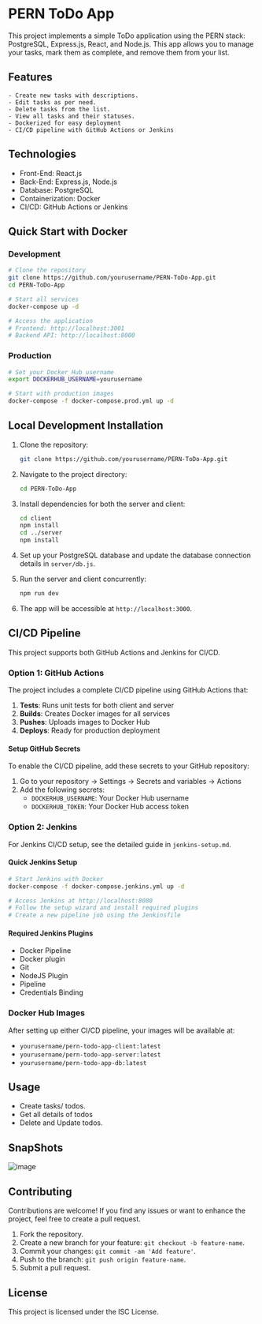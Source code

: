 # PERN ToDo App

This project implements a simple ToDo application using the PERN stack: PostgreSQL, Express.js, React, and Node.js. This app allows you to manage your tasks, mark them as complete, and remove them from your list.

## Features
```
- Create new tasks with descriptions.
- Edit tasks as per need.
- Delete tasks from the list.
- View all tasks and their statuses.
- Dockerized for easy deployment
- CI/CD pipeline with GitHub Actions or Jenkins
```
## Technologies

- Front-End: React.js
- Back-End: Express.js, Node.js
- Database: PostgreSQL
- Containerization: Docker
- CI/CD: GitHub Actions or Jenkins

## Quick Start with Docker

### Development
```bash
# Clone the repository
git clone https://github.com/yourusername/PERN-ToDo-App.git
cd PERN-ToDo-App

# Start all services
docker-compose up -d

# Access the application
# Frontend: http://localhost:3001
# Backend API: http://localhost:8000
```

### Production
```bash
# Set your Docker Hub username
export DOCKERHUB_USERNAME=yourusername

# Start with production images
docker-compose -f docker-compose.prod.yml up -d
```

## Local Development Installation

1. Clone the repository:

   ```bash
   git clone https://github.com/yourusername/PERN-ToDo-App.git
   ```

2. Navigate to the project directory:

   ```bash
   cd PERN-ToDo-App
   ```

3. Install dependencies for both the server and client:

   ```bash
   cd client
   npm install
   cd ../server
   npm install
   ```

4. Set up your PostgreSQL database and update the database connection details in `server/db.js`.

5. Run the server and client concurrently:

   ```bash
   npm run dev
   ```

6. The app will be accessible at `http://localhost:3000`.

## CI/CD Pipeline

This project supports both GitHub Actions and Jenkins for CI/CD.

### Option 1: GitHub Actions

The project includes a complete CI/CD pipeline using GitHub Actions that:

1. **Tests**: Runs unit tests for both client and server
2. **Builds**: Creates Docker images for all services
3. **Pushes**: Uploads images to Docker Hub
4. **Deploys**: Ready for production deployment

#### Setup GitHub Secrets

To enable the CI/CD pipeline, add these secrets to your GitHub repository:

1. Go to your repository → Settings → Secrets and variables → Actions
2. Add the following secrets:
   - `DOCKERHUB_USERNAME`: Your Docker Hub username
   - `DOCKERHUB_TOKEN`: Your Docker Hub access token

### Option 2: Jenkins

For Jenkins CI/CD setup, see the detailed guide in `jenkins-setup.md`.

#### Quick Jenkins Setup
```bash
# Start Jenkins with Docker
docker-compose -f docker-compose.jenkins.yml up -d

# Access Jenkins at http://localhost:8080
# Follow the setup wizard and install required plugins
# Create a new pipeline job using the Jenkinsfile
```

#### Required Jenkins Plugins
- Docker Pipeline
- Docker plugin
- Git
- NodeJS Plugin
- Pipeline
- Credentials Binding

### Docker Hub Images

After setting up either CI/CD pipeline, your images will be available at:
- `yourusername/pern-todo-app-client:latest`
- `yourusername/pern-todo-app-server:latest`
- `yourusername/pern-todo-app-db:latest`

## Usage

- Create tasks/ todos.
- Get all details of todos
- Delete and Update todos.

## SnapShots
![image](https://github.com/vickytilotia/PERN-ToDo-App/assets/32337899/55fc7f56-1889-473a-908f-2ae49e2fd0c2)


## Contributing

Contributions are welcome! If you find any issues or want to enhance the project, feel free to create a pull request.

1. Fork the repository.
2. Create a new branch for your feature: `git checkout -b feature-name`.
3. Commit your changes: `git commit -am 'Add feature'`.
4. Push to the branch: `git push origin feature-name`.
5. Submit a pull request.

## License

This project is licensed under the ISC License.

